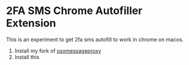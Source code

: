 # 2FA SMS Chrome Autofiller Extension
This is an experiment to get 2fa sms autofill to work in chrome on macos.

1. Install my fork of [osxmessageproxy](https://github.com/talenfisher/osxmessageproxy)
2. Install this



